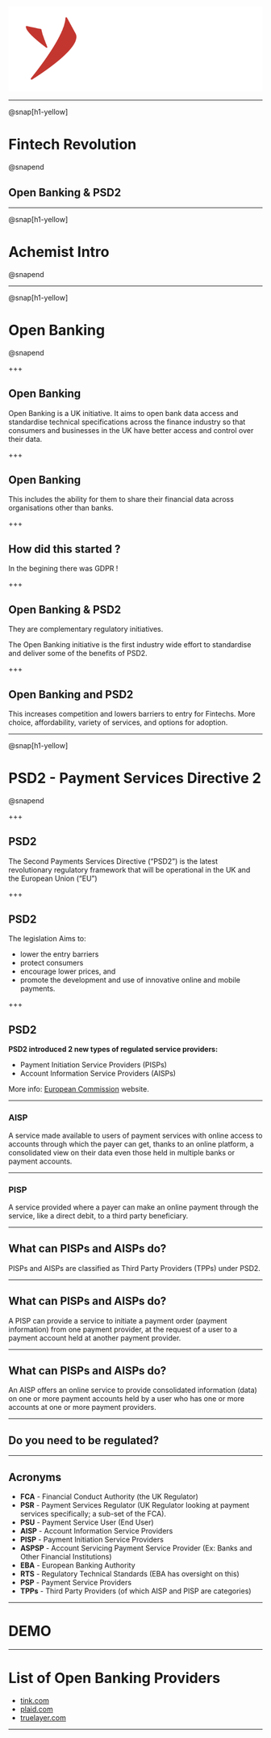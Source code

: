 
![Yarilabs](assets/yarilabs_logo_vH_signature_neg_transp.png)

---

@snap[h1-yellow]
# Fintech Revolution 
@snapend

## Open Banking & PSD2  

---

@snap[h1-yellow]
# Achemist Intro
@snapend

---

@snap[h1-yellow]
# Open Banking
@snapend

+++

## Open Banking

Open Banking is a UK initiative. 
It aims to open bank data access and standardise technical specifications 
across the finance industry so that consumers and businesses in the UK have 
better access and control over their data. 

+++

## Open Banking
This includes the ability for them to share their financial data across 
organisations other than banks.

+++

## How did this started ? 
In the begining there was GDPR !

+++

## Open Banking & PSD2

They are complementary regulatory initiatives.

The Open Banking initiative is the first industry wide effort to 
standardise and deliver some of the benefits of PSD2. 

+++

## Open Banking and PSD2

This increases competition and lowers barriers to entry for Fintechs. 
More choice, affordability, variety of services, and options for adoption.

---

@snap[h1-yellow]
# PSD2 - Payment Services Directive 2
@snapend

+++

## PSD2 

The Second Payments Services Directive (“PSD2”) is the latest revolutionary 
regulatory framework that will be operational in the UK and the European Union (“EU”) 

+++

## PSD2 

The legislation Aims  to:

* lower the entry barriers
* protect consumers
* encourage lower prices, and
* promote the development and use of innovative online and mobile payments.

+++

## PSD2 

**PSD2  introduced 2 new types of regulated service providers:**

* Payment Initiation Service Providers (PISPs)
* Account Information Service Providers (AISPs)

More info:  [European Commission](https://ec.europa.eu/info/law/payment-services-psd-2-directive-eu-2015-2366_en) website.

---

### AISP

A service made available to users of payment services with online access 
to accounts through which the payer can get, thanks to an online platform, 
a consolidated view on their data even those held in multiple banks or payment accounts.

---

### PISP
A service provided where a payer can make an online payment through the service, 
like a direct debit, to a third party beneficiary.

---

## What can PISPs and AISPs do?
PISPs and AISPs are classified as Third Party Providers (TPPs) under PSD2.

---

## What can PISPs and AISPs do?

A PISP can provide a service to initiate a payment order (payment information) 
from one payment provider, at the request of a user to a payment account held at 
another payment provider.

---

## What can PISPs and AISPs do?

An AISP offers an online service to provide consolidated information (data) 
on one or more payment accounts held by a user who has one or more accounts at 
one or more payment providers.

---

## Do you need to be regulated?

---

## Acronyms

* **FCA** 	- Financial Conduct Authority (the UK Regulator)
* **PSR** 	- Payment Services Regulator (UK Regulator looking at payment 	services specifically; a sub-set of the FCA).
* **PSU** 	- Payment Service User (End User)
* **AISP** 	- Account Information Service Providers
* **PISP**	- Payment Initiation Service Providers
* **ASPSP** - Account Servicing Payment Service Provider (Ex: Banks and Other Financial Institutions)
* **EBA** 	- European Banking Authority
* **RTS** 	- Regulatory Technical Standards (EBA has oversight on this)
* **PSP** 	- Payment Service Providers
* **TPPs** 	- Third Party Providers (of which AISP and PISP are categories)

---

# DEMO

---

# List of Open Banking Providers

* [tink.com](http://www.tink.com/)
* [plaid.com](http://plaid.com/)
* [truelayer.com](https://truelayer.com/)

---

